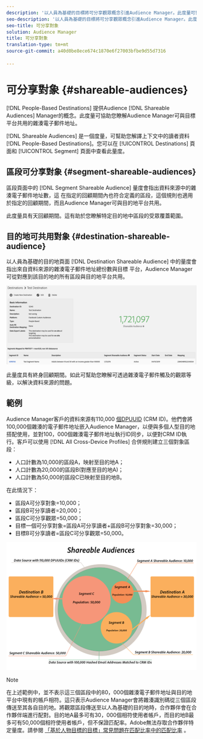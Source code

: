 ```yaml
---
description: '以人員為基礎的目標將可分享觀眾概念引進Audience Manager。此度量可協助您瞭解Audience Manager可與目標平台共用的雜湊電子郵件地址。 '
seo-description: '以人員為基礎的目標將可分享觀眾概念引進Audience Manager。此度量可協助您瞭解Audience Manager可與目標平台共用的雜湊電子郵件地址。 '
seo-title: 可分享對象
solution: Audience Manager
title: 可分享對象
translation-type: tm+mt
source-git-commit: a40d0be8ece674c1870e6f27003bfbe9d55d7316

---
```



# 可分享對象 {#shareable-audiences}

[!DNL People-Based Destinations] 提供Audience [!DNL Shareable Audiences] Manager的概念。此度量可協助您瞭解Audience Manager可與目標平台共用的雜湊電子郵件地址。

[!DNL Shareable Audiences] 是一個度量，可幫助您解譯上下文中的讀者資料 [!DNL People-Based Destinations]。您可以在 [!UICONTROL Destinations] 頁面和 [!UICONTROL Segment] 頁面中查看此量度。

## 區段可分享對象 {#segment-shareable-audiences}

區段頁面中的 [!DNL Segment Shareable Audience] 量度會指出資料來源中的雜湊電子郵件地址數，這 [](../../reference/ids-in-aam.md)在指定的回顧期間內也符合定義的區段，這個規則也適用於指定的回顧期間，而且Audience Manager可與目的地平台共用。

此度量具有天回顧期間。這有助於您瞭解特定目的地中區段的受眾覆蓋範圍。

## 目的地可共用對象 {#destination-shareable-audience}

以人員為基礎的目的地頁面 [!DNL Destination Shareable Audience] 中的量度會指出來自資料來源的雜湊電子郵件地址總份數與目標 [](../../reference/ids-in-aam.md)平台，Audience Manager可從對應到該目的地的所有區段與目的地平台共用。

![可分享觀眾](assets/dest-shareable-audiences.png)

此量度具有終身回顧期間。如此可幫助您瞭解可透過雜湊電子郵件觸及的觀眾等級，以解決資料來源的問題。

## 範例

Audience Manager客戶的資料來源有110,000 [個DPUUID](../../reference/ids-in-aam.md) (CRM ID)。他們會將100,000個雜湊的電子郵件地址嵌入Audience Manager，以便與多個人型目的地搭配使用，並對100，000個雜湊電子郵件地址執行ID同步，以便對CRM ID執行。客戶可以使用 [!DNL All Cross-Device Profiles] 合併規則建立三個對象區段：

* 人口計數為10,000的區段A，映射至目的地A；
* 人口計數為20,000的區段B(對應至目的地A)；
* 人口計數為50,000的區段C已映射至目的地B。

在此情況下：

* 區段A可分享對象=10,000；
* 區段B可分享讀者=20,000；
* 區段C可分享觀眾=50,000；
* 目標一個可分享對象=區段A可分享讀者+區段B可分享對象=30,000；
* 目標B可分享讀者=區段C可分享觀眾=50,000。

![可分享觀眾圖表](assets/shareable-audiences.png)

> [!NOTE]
>
> 在上述範例中，並不表示這三個區段中的80，000個雜湊電子郵件地址與目的地平台中現有的帳戶相符。這只表示Audience Manager會將雜湊識別碼從三個區段傳送至其各自目的地。將觀眾區段傳送至以人為基礎的目的地時，合作夥伴會在合作夥伴端進行配對。目的地A最多可有30，000個相符使用者帳戶，而目的地B最多可有50,000個相符使用者帳戶，但不保證匹配率。Adobe無法存取合作夥伴特定量度。請參閱 [「基於人物目標的目標」常見問題在匹配比率中的匹配比率](../../faq/faq-people-based-destinations.md#match-rates) 。
